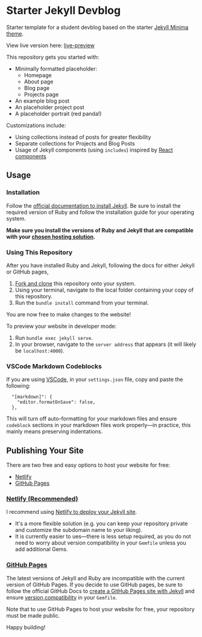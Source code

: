 # Starter Jekyll Devblog
Starter template for a student devblog based on the starter [Jekyll Minima theme](https://github.com/jekyll/minima).

View live version here: [live-preview]

This repository gets you started with:

* Minimally formatted placeholder:
  * Homepage
  * About page
  * Blog page
  * Projects page
* An example blog post
* An placeholder project post
* A placeholder portrait (red panda!)

Customizations include:

* Using collections instead of posts for greater flexibility
* Separate collections for Projects and Blog Posts
* Usage of Jekyll components (using `includes`) inspired by [React components](https://react.dev/learn/your-first-component)

## Usage
### Installation
Follow the [official documentation to install Jekyll](https://jekyllrb.com/docs/installation/). Be sure to install the required version of Ruby and follow the installation guide for your operating system.

**Make sure you install the versions of Ruby and Jekyll that are compatible with your [chosen hosting solution](#publishing-your-site).**

### Using This Repository
After you have installed Ruby and Jekyll, following the docs for either Jekyll or GitHub pages,

1. [Fork and clone](https://docs.github.com/en/get-started/quickstart/fork-a-repo) this repository onto your system. 
2. Using your terminal, navigate to the local folder containing your copy of this repository.
3. Run the `bundle install` command from your terminal.

You are now free to make changes to the website!

To preview your website in developer mode:

1. Run `bundle exec jekyll serve`. 
2. In your browser, navigate to the `server address` that appears (it will likely be `localhost:4000`).

### VSCode Markdown Codeblocks
If you are using [VSCode](https://code.visualstudio.com/), in your `settings.json` file, copy and paste the following:

```
  "[markdown]": {
    "editor.formatOnSave": false,
  },  
```

This will turn off auto-formatting for your markdown files and ensure `codeblock` sections in your markdown files work properly&mdash;in practice, this mainly means preserving indentations.

## Publishing Your Site
There are two free and easy options to host your website for free:

- [Netlify](https://www.netlify.com/)
- [GitHub Pages](https://pages.github.com/)

### [Netlify (Recommended)][netlify-setup-guide]
I recommend using [Netlify to deploy your Jekyll site](https://www.netlify.com/blog/2020/04/02/a-step-by-step-guide-jekyll-4.0-on-netlify/).

* It's a more flexible solution (e.g. you can keep your repository private and customize the subdomain name to your liking).
* It is currently easier to ues&mdash;there is less setup required, as you do not need to worry about version compatibility in your `Gemfile` unless you add additional Gems.

### [GitHub Pages][github-pages-guide]

The latest versions of Jekyll and Ruby are incompatible with the current version of GitHub Pages. If you decide to use GitHub pages, be sure to follow the official GitHub Docs to [create a GitHub Pages site with Jekyll][github-pages-guide] and ensure [version compatibility](https://pages.github.com/versions/) in your `Gemfile`.

Note that to use GitHub Pages to host your website for free, your repository must be made public.

Happy building!


[live-preview]: devblog-starter-jekyll.netlify.app
[netlify-setup-guide]: https://www.netlify.com/blog/2020/04/02/a-step-by-step-guide-jekyll-4.0-on-netlify/
[github-pages-guide]: https://docs.github.com/en/pages/setting-up-a-github-pages-site-with-jekyll/creating-a-github-pages-site-with-jekyll